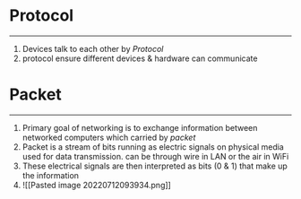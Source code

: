 # Protocol
---
1. Devices talk to each other by *Protocol*
2. protocol ensure  different devices & hardware can communicate

# Packet
---
1. Primary goal of networking is to exchange information between networked computers which carried by *packet*
2. Packet is a stream of bits running as electric signals on physical media used for data transmission. can be through wire in LAN or the air in WiFi
3. These electrical signals are then interpreted as bits (0 & 1) that make up the information
4. ![[Pasted image 20220712093934.png]]